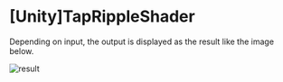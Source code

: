 # [Unity]TapRippleShader

Depending on input, the output is displayed as the result like the image below.

![result](https://github.com/katsuma99/TapRippleShader/blob/media/demo.gif)
